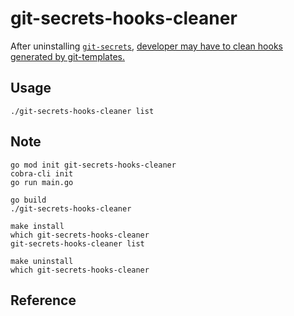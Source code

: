 # git-secrets-hooks-cleaner

After uninstalling [`git-secrets`](https://github.com/awslabs/git-secrets), [developer may have to clean hooks generated by git-templates.](https://piruty2.hatenablog.jp/entry/%3Fp%3D521)

## Usage

```shell
./git-secrets-hooks-cleaner list
```


## Note

```shell
go mod init git-secrets-hooks-cleaner
cobra-cli init
go run main.go

go build
./git-secrets-hooks-cleaner

make install
which git-secrets-hooks-cleaner
git-secrets-hooks-cleaner list

make uninstall
which git-secrets-hooks-cleaner
```

## Reference

